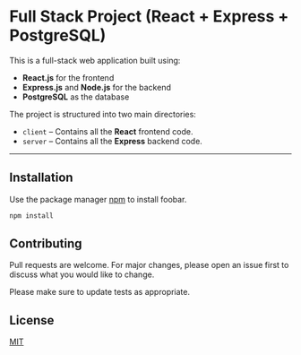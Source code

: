 #  Full Stack Project (React + Express + PostgreSQL)

This is a full-stack web application built using:

- **React.js** for the frontend
- **Express.js** and **Node.js** for the backend
- **PostgreSQL** as the database

The project is structured into two main directories:

- `client` – Contains all the **React** frontend code.
- `server` – Contains all the **Express** backend code.

---

## Installation

Use the package manager [npm](https://www.npmjs.com/) to install foobar.

```bash
npm install
```

## Contributing

Pull requests are welcome. For major changes, please open an issue first
to discuss what you would like to change.

Please make sure to update tests as appropriate.

## License

[MIT](https://choosealicense.com/licenses/mit/)
